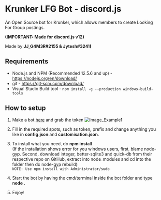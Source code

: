 # Krunker LFG Bot - discord.js
An Open Source bot for Krunker, which allows members to create Looking For Group postings.

**(IMPORTANT: Made for discord.js v12)**

Made by **JJ_G4M3R#2155 & Jytesh#3241)**

## Requirements
- Node.js and NPM (Recommended 12.5.6 and up) - https://nodejs.org/en/download/
- git - https://git-scm.com/download/
- Visual Studio Build tool - `npm install -g --production windows-build-tools`

## How to setup
1. Make a bot [here](https://discordapp.com/developers/applications/me) and grab the token
![Image_Example1](https://i.imgur.com/61akydu.png)

2. Fill in the required spots, such as token, prefix and change anything you like in **config.json** and **customisation.json**.

3. To install what you need, do **npm install**<br>
(If the installation shows error for you windows users, first, blame node-gyp. Second, download integer, better-sqlite3 and quick-db from their respective repo on GitHub, extract into node_modules and cd into the folder then do node-gyp rebuild)<br>
`NOTE: Use npm install with Administrator/sudo`

4. Start the bot by having the cmd/terminal inside the bot folder and type **node .**

5. Enjoy!